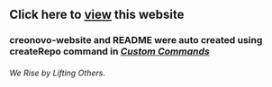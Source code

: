 ## Click here to [view](https://creonovo-restaurant.web.app/) this website

### creonovo-website and README were auto created using createRepo command in [*Custom Commands*](https://github.com/DafetiteOgaga/custom_commands)




###### *We Rise by Lifting Others.*
